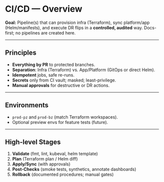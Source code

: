 # CI/CD — Overview

**Goal:** Pipeline(s) that can provision infra (Terraform), sync platform/app (Helm/manifests), and execute DR flips in a **controlled, audited** way. Docs-first; no pipelines are created here.

---

## Principles
- **Everything by PR** to protected branches.
- **Separation**: Infra (Terraform) vs. App/Platform (GitOps or direct Helm).
- **Idempotent** jobs, safe re-runs.
- **Secrets** only from CI vault; masked; least-privilege.
- **Manual approvals** for destructive or DR actions.

---

## Environments
- `prod-pz` and `prod-bz` (match Terraform workspaces).
- Optional preview envs for feature tests (future).

---

## High-level Stages
1) **Validate** (fmt, lint, kubeval, helm template)
2) **Plan** (Terraform plan / Helm diff)
3) **Apply/Sync** (with approvals)
4) **Post-Checks** (smoke tests, synthetics, annotate dashboards)
5) **Rollback** (documented procedures; manual gates)
